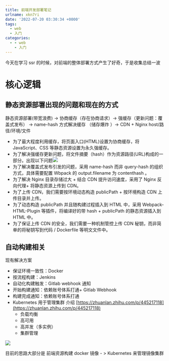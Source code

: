 ```yaml
---
title: 前端开发部署笔记
urlname: xkn7ri
date: '2022-07-20 03:30:34 +0000'
tags:
  - web
  - 入门
categories:
  - - web
    - 入门
---
```


今天在学习 ssr 的时候，对前端的整体部署方式产生了好奇，于是收集总结一波

# 核心逻辑

## 静态资源部署出现的问题和现在的方式

静态资源部署(带宽浪费) -> 协商缓存（存在协商请求）-> 强缓存（更新问题：覆盖式发布） -> name-hash 方式解决缓存 （储存爆炸 ）-> CDN + Nginx host/路径/环境/文件

- 为了最大程度利用缓存，将页面入口(HTML)设置为协商缓存，将 JavaScript、CSS 等静态资源设置为永久强缓存。
- 为了解决强缓存更新问题，将文件摘要（hash）作为资源路径(URL)构成的一部分。出现以下问题![](https://sls-cloudfunction-ap-guangzhou-code-1259200871.cos.ap-guangzhou.myqcloud.com/blog/Fr1k7q7dFiAS3F-7qG7n1VjJBbMq.png)
- 为了解决覆盖式发布引发的问题，采用 name-hash 而非 query-hash 的组织方式，具体需要配置 Wbpack 的 output.filename 为 contenthash 。
- 为了解决 Nginx 目录存储过大 + 结合 CDN 提升访问速度，采用了 Nginx 反向代理+ 将静态资源上传到 CDN。
- 为了上传 CDN，我们需要按环境动态构造 publicPath + 按环境构造 CDN 上传目录并上传。
- 为了动态构造 publicPath 并且随构建过程插入到 HTML 中，采用 Webpack-HTML-Plugin 等插件，将编译好的带 hash + publicPath 的静态资源插入到 HTML 中。
- 为了保证上传 CDN 的安全，我们需要一种机制管控上传 CDN 秘钥，而非简单的将秘钥写到代码 / Dockerfile 等明文文件中。

## 自动构建相关

现有解决方案

- 保证环境一致性：Docker
- 按流程构建：Jenkins
- 自动化构建触发：Gitlab webhook 通知
- 开始构建通知：依赖账号体系打通+ Gitlab Webhook
- 构建完成通知：依赖账号体系打通
- Kubernetes 用于管理集群 介绍 [https://zhuanlan.zhihu.com/p/445217118](https://zhuanlan.zhihu.com/p/445217118)
  - 负载均衡
  - 高可用
  - 高并发（多实例）
  - 集群管理

![](https://sls-cloudfunction-ap-guangzhou-code-1259200871.cos.ap-guangzhou.myqcloud.com/blog/FtNbpOr8GMUW2QWBkqVB4_z1WKsK.png)

目前的思路大部分是
前端资源构建 docker 镜像 - > Kubernetes 来管理镜像集群
